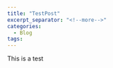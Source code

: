 ```yaml
---
title: "TestPost"
excerpt_separator: "<!--more-->"
categories:
  - Blog
tags:
---
```


This is a test

